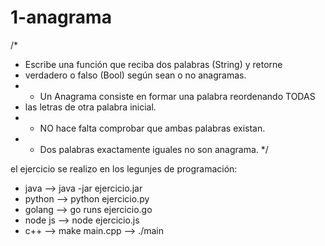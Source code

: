 # 1-anagrama

/*
 * Escribe una función que reciba dos palabras (String) y retorne
 * verdadero o falso (Bool) según sean o no anagramas.
 * - Un Anagrama consiste en formar una palabra reordenando TODAS
 *   las letras de otra palabra inicial.
 * - NO hace falta comprobar que ambas palabras existan.
 * - Dos palabras exactamente iguales no son anagrama.
 */
 
 el ejercicio se realizo en los legunjes de programación:

- java --> java -jar ejercicio.jar
- python --> python ejercicio.py
- golang --> go runs ejercicio.go
- node js --> node ejercicio.js
- c++ --> make main.cpp --> ./main
 
